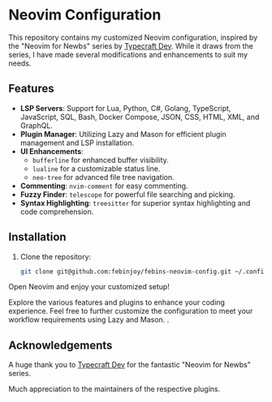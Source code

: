 # Neovim Configuration

This repository contains my customized Neovim configuration, inspired by the "Neovim for Newbs" series by [Typecraft Dev](https://www.youtube.com/@typecraft_dev). While it draws from the series, I have made several modifications and enhancements to suit my needs.

## Features

- **LSP Servers**: Support for Lua, Python, C#, Golang, TypeScript, JavaScript, SQL, Bash, Docker Compose, JSON, CSS, HTML, XML, and GraphQL.
- **Plugin Manager**: Utilizing Lazy and Mason for efficient plugin management and LSP installation.
- **UI Enhancements**:
  - `bufferline` for enhanced buffer visibility.
  - `lualine` for a customizable status line.
  - `neo-tree` for advanced file tree navigation.
- **Commenting**: `nvim-comment` for easy commenting.
- **Fuzzy Finder**: `telescope` for powerful file searching and picking.
- **Syntax Highlighting**: `treesitter` for superior syntax highlighting and code comprehension.

## Installation

1. Clone the repository:
   ```sh
   git clone git@github.com:febinjoy/febins-neovim-config.git ~/.config/nvim
   ```
Open Neovim and enjoy your customized setup!

Explore the various features and plugins to enhance your coding experience. Feel free to further customize the configuration to meet your workflow requirements using Lazy and Mason. .

## Acknowledgements

A huge thank you to [Typecraft Dev](https://www.youtube.com/@typecraft_dev) for the fantastic "Neovim for Newbs" series.

Much appreciation to the maintainers of the respective plugins.   

